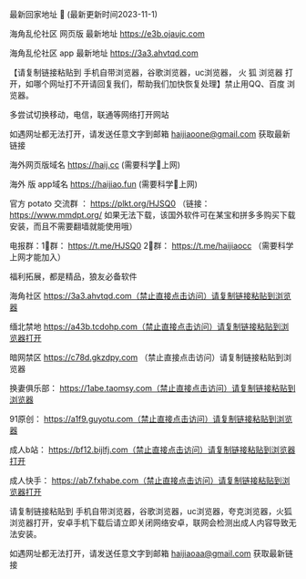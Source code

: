  最新回家地址 👋 (最新更新时间2023-11-1)

海角乱伦社区 网页版 最新地址    https://e3b.ojaujc.com

海角乱伦社区 app 最新地址    https://3a3.ahvtqd.com

【请复制链接粘贴到 手机自带浏览器，谷歌浏览器，uc浏览器， 火  狐  浏览器 打开，如哪个网址打不开请回复我们，帮助我们加快恢复处理】禁止用QQ、百度 浏览器。

多尝试切换移动，电信，联通等网络打开网站

如遇网址都无法打开，请发送任意文字到邮箱  haijiaoone@gmail.com  获取最新链接

海外网页版域名  https://haij.cc   (需要科学🔬上网)

 海外 版 app域名  https://haijiao.fun  (需要科学🔬上网)

官方 potato 交流群  ： https://plkt.org/HJSQ0  （链接：https://www.mmdpt.org/ 如果无法下载，该国外软件可在某宝和拼多多购买下载安装，而且不需要翻墙就能使用哦）

电报群：1⃣️群：  https://t.me/HJSQ0    2⃣️群： https://t.me/haijiaocc  （需要科学上网才能加入）


福利拓展，都是精品，狼友必备软件

海角社区   https://3a3.ahvtqd.com（禁止直接点击访问）请复制链接粘贴到浏览器

缅北禁地  https://a43b.tcdohp.com（禁止直接点击访问）请复制链接粘贴到浏览器打开

暗网禁区   https://c78d.gkzdpy.com （禁止直接点击访问）请复制链接粘贴到浏览器

换妻俱乐部：  https://1abe.taomsy.com（禁止直接点击访问）请复制链接粘贴到浏览器

91原创： https://a1f9.guyotu.com（禁止直接点击访问）请复制链接粘贴到浏览器

成人b站：  https://bf12.bijlfj.com（禁止直接点击访问）请复制链接粘贴到浏览器打开

成人快手：  https://ab7.fxhabe.com（禁止直接点击访问）请复制链接粘贴到浏览器打开

请复制链接粘贴到 手机自带浏览器，谷歌浏览器，uc浏览器，夸克浏览器，火狐浏览器打开，安卓手机下载后请立即关闭网络安卓，联网会检测出成人内容导致无法安装。

如遇网址都无法打开，请发送任意文字到邮箱   haijiaoaa@gmail.com   获取最新链接
